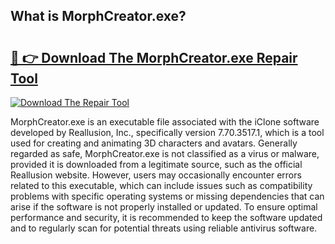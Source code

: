 ## What is MorphCreator.exe? 

# <h2><a href="https://exedetect.com/download.php?MorphCreator.exe">🔗 👉 Download The MorphCreator.exe Repair Tool</a></h2>

[![Download The Repair Tool](https://exedetect.com/download-button.jpg)](https://exedetect.com/download.php?MorphCreator.exe)

MorphCreator.exe is an executable file associated with the iClone software developed by Reallusion, Inc., specifically version 7.70.3517.1, which is a tool used for creating and animating 3D characters and avatars. Generally regarded as safe, MorphCreator.exe is not classified as a virus or malware, provided it is downloaded from a legitimate source, such as the official Reallusion website. However, users may occasionally encounter errors related to this executable, which can include issues such as compatibility problems with specific operating systems or missing dependencies that can arise if the software is not properly installed or updated. To ensure optimal performance and security, it is recommended to keep the software updated and to regularly scan for potential threats using reliable antivirus software.